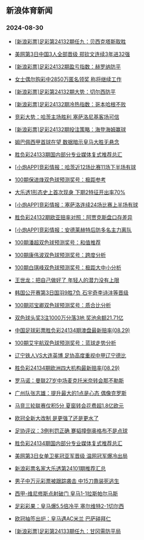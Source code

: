 ## 新浪体育新闻 
### 2024-08-30

+ [[新浪彩票]足彩第24132期任九：贝西克塔斯取胜](https://sports.sina.com.cn/l/2024-08-29/doc-incmhewv9883881.shtml)

+ [美网第3日中国3人全部晋级 郑钦文连续3年进32强](https://sports.sina.com.cn/tennis/china/2024-08-29/doc-incmhrnk4352862.shtml)

+ [[新浪彩票]足彩24132期盈亏指数：赫罗纳防平](https://sports.sina.com.cn/l/2024-08-29/doc-incmhewq4483259.shtml)

+ [女士偶尔购彩中2850万匿名领奖 称将继续工作](https://sports.sina.com.cn/l/2024-08-29/doc-incmhewq4484791.shtml)

+ [[新浪彩票]足彩第24132期大势：切尔西防平](https://sports.sina.com.cn/l/2024-08-29/doc-incmhewv9883536.shtml)

+ [[新浪彩票]足彩24132期冷热指数：哥本哈根不败](https://sports.sina.com.cn/l/2024-08-29/doc-incmhewu3117950.shtml)

+ [竞彩大势：哈茨主场胜利 塞萨洛尼基客场可信](https://sports.sina.com.cn/l/2024-08-29/doc-incmhewq4479910.shtml)

+ [[新浪彩票]足彩24132期投注策略：海登海姆赢球](https://sports.sina.com.cn/l/2024-08-29/doc-incmhewq4482843.shtml)

+ [姆巴佩西甲首球在望 数据暗示皇马大胜无悬念](https://sports.sina.com.cn/l/2024-08-29/doc-incmexck3558619.shtml)

+ [胜负彩24133期国内部分专业媒体复式推荐总汇](https://sports.sina.com.cn/l/2024-08-29/doc-incmhmeq1212364.shtml)

+ [[小炮APP]竞彩情报：哈茨近12场比赛11场下半场有球](https://sports.sina.com.cn/l/2024-08-29/doc-incmhmet9808728.shtml)

+ [100期保进烽双色球预测奖号：极距参考](https://sports.sina.com.cn/l/2024-08-29/doc-incmhrnr9704939.shtml)

+ [大乐透1形态史上首次现身 下期2特征开出率70%](https://sports.sina.com.cn/l/2024-08-29/doc-incmiaae4187639.shtml)

+ [[小炮APP]竞彩情报：塞萨洛连续24场比赛上半场有球](https://sports.sina.com.cn/l/2024-08-29/doc-incmhmet9817407.shtml)

+ [胜负彩24132期欧亚赔率对照：阿贾克斯盘口存差异](https://sports.sina.com.cn/l/2024-08-29/doc-incmhmen4409662.shtml)

+ [[小炮APP]竞彩情报：安德莱赫特后防多名主力离队](https://sports.sina.com.cn/l/2024-08-29/doc-incmhmet9804720.shtml)

+ [100期潘超双色球预测奖号：和值推荐](https://sports.sina.com.cn/l/2024-08-29/doc-incmhrnr9705080.shtml)

+ [100期康伟波双色球预测奖号：跨度分析](https://sports.sina.com.cn/l/2024-08-29/doc-incmhrnk4328270.shtml)

+ [100期白琪峰双色球预测奖号：极距大中小分析](https://sports.sina.com.cn/l/2024-08-29/doc-incmhrnr9703514.shtml)

+ [王世龙：把自己做好了 年轻人的潜力没有上限](https://sports.sina.com.cn/china/2024-08-29/doc-incmiaak2869212.shtml)

+ [韩国公开赛第3日国羽9胜7负 石宇奇李诗沣等晋级](https://sports.sina.com.cn/others/badmin/2024-08-29/doc-incminse2749845.shtml)

+ [100期邓宝卿双色球预测奖号：质合比分析](https://sports.sina.com.cn/l/2024-08-29/doc-incmhrnq2940369.shtml)

+ [双色球头奖3注1000万分落3地 奖池余额21.71亿](https://sports.sina.com.cn/l/2024-08-29/doc-incmisxy0753119.shtml)

+ [中国足球彩票胜负彩24134期澳盘最新赔率(08.29)](https://sports.sina.com.cn/l/2024-08-29/doc-incmiaak2832513.shtml)

+ [100期艾宇航双色球预测奖号：蓝球走势分析](https://sports.sina.com.cn/l/2024-08-29/doc-incmhrnn1105596.shtml)

+ [辽宁铁人VS大连英博 足协高度重视中甲辽宁德比](https://sports.sina.com.cn/china/2024-08-29/doc-incmhrnr9731648.shtml)

+ [胜负彩24134期欧洲四大机构最新赔率(08.29)](https://sports.sina.com.cn/l/2024-08-29/doc-incmiaam9598329.shtml)

+ [罗马诺：曼联27岁中场麦克托米奈转会那不勒斯](https://sports.sina.com.cn/g/seriea/2024-08-29/doc-incmiaam9636358.shtml)

+ [广州队张志雄：提升最大的1点是心态 偶像克罗斯](https://sports.sina.com.cn/china/2024-08-29/doc-incmhrnk4352667.shtml)

+ [马竞三轮联赛仅积5分 夏窗转会花费超1.8亿欧元](https://sports.sina.com.cn/g/laliga/2024-08-29/doc-incmiaam9577350.shtml)

+ [欧冠全新大改制 是更强了还是更水了](https://sports.sina.com.cn/g/pl/2024-08-29/doc-incmhmet9825478.shtml)

+ [足协评议：3例判罚正确 蹇韬撞倒奥格布不是点球](https://sports.sina.com.cn/china/2024-08-29/doc-incmhrnq2944300.shtml)

+ [胜负彩24134期国内部分专业媒体复式推荐总汇](https://sports.sina.com.cn/l/2024-08-29/doc-incmhrnq2933510.shtml)

+ [美网第3日女单卫冕冠亚军晋级 温网冠军爆冷出局](https://sports.sina.com.cn/tennis/wta/2024-08-29/doc-incmhrnq2979066.shtml)

+ [新浪彩票名家大乐透第24101期推荐汇总](https://sports.sina.com.cn/l/2024-08-29/doc-incmiaah0954885.shtml)

+ [男子中万元彩票被跟踪袭击 中15刀靠装死逃生](https://sports.sina.com.cn/l/2024-08-30/doc-incmkivv9307383.shtml)

+ [西甲-维尼修斯点射破门 皇马1-1拉斯帕尔马斯](https://sports.sina.com.cn/g/laliga/2024-08-30/doc-incmkqct9209979.shtml)

+ [足彩彩果：皇马爆5.5倍冷平 塞尔维特2-1切尔西](https://sports.sina.com.cn/l/2024-08-30/doc-incmkqcq0407238.shtml)

+ [欧冠抽签出炉：皇马遇AC米兰 巴萨碰拜仁](https://sports.sina.com.cn/g/pl/2024-08-30/doc-incmkqcq0437527.shtml)

+ [[新浪彩票]足彩第24133期任九：甘冈需防平局](https://sports.sina.com.cn/l/2024-08-30/doc-incmkqcq0411203.shtml)

